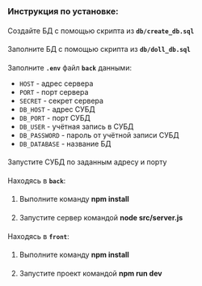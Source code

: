 ### Инструкция по установке:
####
Создайте БД с помощью скрипта из **`db/create_db.sql`**
####
Заполните БД с помощью скрипта из **`db/doll_db.sql`**
####
Заполните **`.env`** файл **`back`** данными:
- `HOST` - адрес сервера
- `PORT` - порт сервера
- `SECRET` - секрет сервера
- `DB_HOST` - адрес СУБД
- `DB_PORT` - порт СУБД
- `DB_USER` - учётная запись в СУБД
- `DB_PASSWORD` - пароль от учётной записи СУБД
- `DB_DATABASE` - название БД
####
Запустите СУБД по заданным адресу и порту
####
Находясь в **`back`**:
####
  1. Выполните команду **npm install**
####
  2. Запустите сервер командой **node src/server.js** 
####
Находясь в **`front`**:
####
  1. Выполните команду **npm install**
####
  2. Запустите проект командой **npm run dev**
